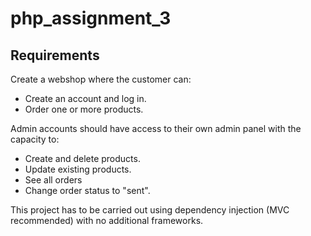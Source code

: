# php_assignment_3

## Requirements

Create a webshop where the customer can:

- Create an account and log in.
- Order one or more products.

Admin accounts should have access to their own admin panel with the capacity to:

- Create and delete products.
- Update existing products.
- See all orders
- Change order status to "sent".

This project has to be carried out using dependency injection (MVC recommended) with no additional frameworks.